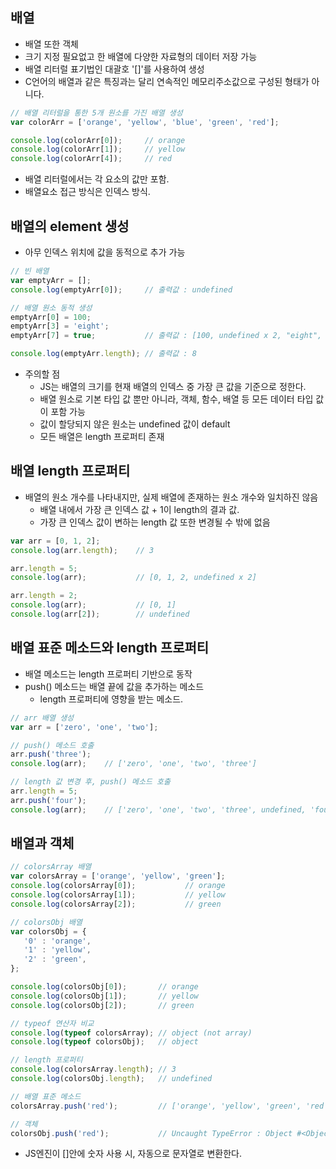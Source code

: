 ## 배열   
- 배열 또한 객체
- 크기 지정 필요없고 한 배열에 다양한 자료형의 데이터 저장 가능
- 배열 리터럴 표기법인 대괄호 '[]'를 사용하여 생성
- C언어의 배열과 같은 특징과는 달리 연속적인 메모리주소값으로 구성된 형태가 아니다.
   
```JAVASCRIPT
// 배열 리터럴을 통한 5개 원소를 가진 배열 생성
var colorArr = ['orange', 'yellow', 'blue', 'green', 'red'];

console.log(colorArr[0]);     // orange
console.log(colorArr[1]);     // yellow
console.log(colorArr[4]);     // red
```
- 배열 리터럴에서는 각 요소의 값만 포함.
- 배열요소 접근 방식은 인덱스 방식.

## 배열의 element 생성
- 아무 인덱스 위치에 값을 동적으로 추가 가능
```JAVASCRIPT
// 빈 배열
var emptyArr = [];
console.log(emptyArr[0]);     // 출력값 : undefined

// 배열 원소 동적 생성
emptyArr[0] = 100;
emptyArr[3] = 'eight';
emptyArr[7] = true;           // 출력값 : [100, undefined x 2, "eight", undefined x 3, true]

console.log(emptyArr.length); // 출력값 : 8
```
- 주의할 점
  - JS는 배열의 크기를 현재 배열의 인덱스 중 가장 큰 값을 기준으로 정한다.
  - 배열 원소로 기본 타입 값 뿐만 아니라, 객체, 함수, 배열 등 모든 데이터 타입 값이 포함 가능
  - 값이 할당되지 않은 원소는 undefined 값이 default
  - 모든 배열은 length 프로퍼티 존재


## 배열 length 프로퍼티
- 배열의 원소 개수를 나타내지만, 실제 배열에 존재하는 원소 개수와 일치하진 않음
  - 배열 내에서 가장 큰 인덱스 값 + 1이 length의 결과 값.
  - 가장 큰 인덱스 값이 변하는 length 값 또한 변경될 수 밖에 없음
```JAVASCRIPT
var arr = [0, 1, 2];
console.log(arr.length);    // 3

arr.length = 5;
console.log(arr);           // [0, 1, 2, undefined x 2]

arr.length = 2;
console.log(arr);           // [0, 1]
console.log(arr[2]);        // undefined
```

## 배열 표준 메소드와 length 프로퍼티
- 배열 메소드는 length 프로퍼티 기반으로 동작
- push() 메소드는 배열 끝에 값을 추가하는 메소드 
   - length 프로퍼티에 영향을 받는 메소드.
```JAVASCRIPT
// arr 배열 생성
var arr = ['zero', 'one', 'two'];

// push() 메소드 호출
arr.push('three');
console.log(arr);    // ['zero', 'one', 'two', 'three']

// length 값 변경 후, push() 메소드 호출
arr.length = 5;
arr.push('four');
console.log(arr);    // ['zero', 'one', 'two', 'three', undefined, 'four']
```

## 배열과 객체
```JAVASCRIPT
// colorsArray 배열
var colorsArray = ['orange', 'yellow', 'green'];
console.log(colorsArray[0]);           // orange
console.log(colorsArray[1]);           // yellow
console.log(colorsArray[2]);           // green

// colorsObj 배열
var colorsObj = {
   '0' : 'orange',
   '1' : 'yellow',
   '2' : 'green',
};

console.log(colorsObj[0]);       // orange
console.log(colorsObj[1]);       // yellow
console.log(colorsObj[2]);       // green

// typeof 연산자 비교
console.log(typeof colorsArray); // object (not array)
console.log(typeof colorsObj);   // object

// length 프로퍼티
console.log(colorsArray.length); // 3
console.log(colorsObj.length);   // undefined

// 배열 표준 메소드
colorsArray.push('red');         // ['orange', 'yellow', 'green', 'red']

// 객체
colorsObj.push('red');           // Uncaught TypeError : Object #<Object> has no method 'push'
```
- JS엔진이 []안에 숫자 사용 시, 자동으로 문자열로 변환한다.
